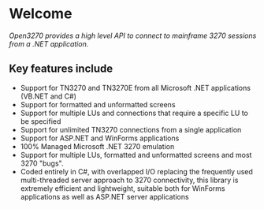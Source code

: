 # Welcome

*Open3270 provides a high level API to connect to mainframe 3270 sessions from a .NET application.*

## Key features include

* Support for TN3270 and TN3270E from all Microsoft .NET applications (VB.NET and C#) 
* Support for formatted and unformatted screens 
* Support for multiple LUs and connections that require a specific LU to be specified 
* Support for unlimited TN3270 connections from a single application 
* Support for ASP.NET and WinForms applications
* 100% Managed Microsoft .NET 3270 emulation
* Support for multiple LUs, formatted and unformatted screens and most 3270 "bugs".
* Coded entirely in C#, with overlapped I/O replacing the frequently used multi-threaded server approach to 3270 connectivity, this library is extremely efficient and lightweight, suitable both for WinForms applications as well as ASP.NET server applications
